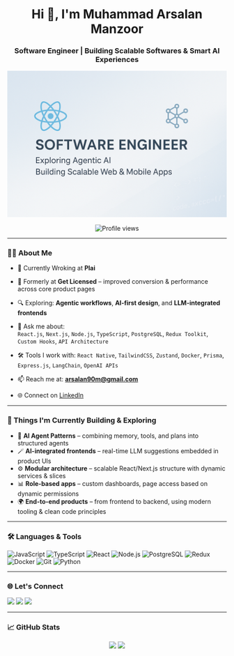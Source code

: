 <h1 align="center">Hi 👋, I'm Muhammad Arsalan Manzoor</h1>
<h3 align="center">Software Engineer | Building Scalable Softwares & Smart AI Experiences</h3>

<p align="center">
  <img src="https://github.com/arsalan98m/arsalan98m/blob/master/UpdatedBanner.png" alt="banner" />
</p>

<p align="center">
  <img src="https://komarev.com/ghpvc/?username=arsalan98m" alt="Profile views" />
</p>

---

### 🧑‍💻 About Me

- 💼 Currently Wroking at **Plai**
- 🧠 Formerly at **Get Licensed** – improved conversion & performance across core product pages
- 🔍 Exploring: **Agentic workflows**, **AI-first design**, and **LLM-integrated frontends**
- 💬 Ask me about:  
  `React.js`, `Next.js`, `Node.js`, `TypeScript`, `PostgreSQL`, `Redux Toolkit`, `Custom Hooks`, `API Architecture`

- 🛠️ Tools I work with:
  `React Native`, `TailwindCSS`, `Zustand`, `Docker`, `Prisma`, `Express.js`, `LangChain`, `OpenAI APIs`

- 📫 Reach me at: **arsalan90m@gmail.com**  
- 🌐 Connect on [LinkedIn](https://www.linkedin.com/in/muhammad-arsalan-manzoor-4088479b/)

---

### 🚀 Things I'm Currently Building & Exploring

- 🧠 **AI Agent Patterns** – combining memory, tools, and plans into structured agents  
- 🪄 **AI-integrated frontends** – real-time LLM suggestions embedded in product UIs  
- ⚙️ **Modular architecture** – scalable React/Next.js structure with dynamic services & slices  
- 📊 **Role-based apps** – custom dashboards, page access based on dynamic permissions  
- 🌍 **End-to-end products** – from frontend to backend, using modern tooling & clean code principles

---

### 🛠️ Languages & Tools

<p align="left">
  <img src="https://img.icons8.com/color/48/000000/javascript.png" alt="JavaScript" width="30"/>
  <img src="https://img.icons8.com/color/48/000000/typescript.png" alt="TypeScript" width="30"/>
  <img src="https://img.icons8.com/color/48/000000/react-native.png" alt="React" width="30"/>
  <img src="https://img.icons8.com/color/48/000000/nodejs.png" alt="Node.js" width="30"/>
  <img src="https://img.icons8.com/color/48/000000/postgreesql.png" alt="PostgreSQL" width="30"/>
  <img src="https://img.icons8.com/color/48/000000/redux.png" alt="Redux" width="30"/>
  <img src="https://img.icons8.com/color/48/000000/docker.png" alt="Docker" width="30"/>
  <img src="https://img.icons8.com/color/48/000000/git.png" alt="Git" width="30"/>
  <img src="https://img.icons8.com/color/48/000000/python.png" alt="Python" width="30"/>
</p>

---

### 🌐 Let's Connect

<p align="left">
  <a href="https://twitter.com/arsalan90m"><img src="https://img.icons8.com/fluency/48/twitter.png" width="30"/></a>
  <a href="https://linkedin.com/in/muhammad-arsalan-manzoor-4088479b/"><img src="https://img.icons8.com/fluency/48/linkedin.png" width="30"/></a>
  <a href="https://stackoverflow.com/users/10854817/muhammad-arsalan"><img src="https://img.icons8.com/fluency/48/stackoverflow.png" width="30"/></a>
</p>

---

### 📈 GitHub Stats

<p align="center">
  <img src="https://github-readme-stats.vercel.app/api?username=arsalan98m&show_icons=true&theme=tokyonight" />
  <img src="https://github-readme-streak-stats.herokuapp.com/?user=arsalan98m&theme=tokyonight" />
</p>
